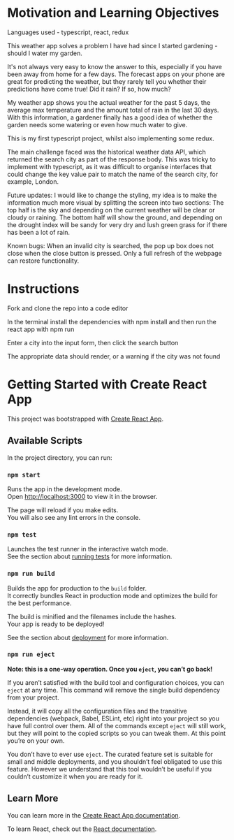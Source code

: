 # Motivation and Learning Objectives

Languages used - typescript, react, redux

This weather app solves a problem I have had since I started gardening - should I water my garden.

It's not always very easy to know the answer to this, especially if you have been away from home for a few days.
The forecast apps on your phone are great for predicting the weather, but they rarely tell you whether their predictions have come true!
Did it rain? If so, how much?

My weather app shows you the actual weather for the past 5 days, the average max temperature and the amount total of rain in the last 30 days.
With this information, a gardener finally has a good idea of whether the garden needs some watering or even how much water to give.

This is my first typescript project, whilst also implementing some redux.

The main challenge faced was the historical weather data API, which returned the search city as part of the response body. 
This was tricky to implement with typescript, as it was difficult to organise interfaces that could change the key value pair to match the name of the search city, for example, London.

Future updates: I would like to change the styling, my idea is to make the information much more visual by splitting the screen into two sections:
The top half is the sky and depending on the current weather will be clear or cloudy or raining.
The bottom half will show the ground, and depending on the drought index will be sandy for very dry and lush green grass for if there has been a lot of rain.

Known bugs: When an invalid city is searched, the pop up box does not close when the close button is pressed. Only a full refresh of the webpage can restore functionality.

# Instructions

Fork and clone the repo into a code editor

In the terminal install the dependencies with npm install and then run the react app with npm run

Enter a city into the input form, then click the search button

The appropriate data should render, or a warning if the city was not found

# Getting Started with Create React App

This project was bootstrapped with [Create React App](https://github.com/facebook/create-react-app).

## Available Scripts

In the project directory, you can run:

### `npm start`

Runs the app in the development mode.\
Open [http://localhost:3000](http://localhost:3000) to view it in the browser.

The page will reload if you make edits.\
You will also see any lint errors in the console.

### `npm test`

Launches the test runner in the interactive watch mode.\
See the section about [running tests](https://facebook.github.io/create-react-app/docs/running-tests) for more information.

### `npm run build`

Builds the app for production to the `build` folder.\
It correctly bundles React in production mode and optimizes the build for the best performance.

The build is minified and the filenames include the hashes.\
Your app is ready to be deployed!

See the section about [deployment](https://facebook.github.io/create-react-app/docs/deployment) for more information.

### `npm run eject`

**Note: this is a one-way operation. Once you `eject`, you can’t go back!**

If you aren’t satisfied with the build tool and configuration choices, you can `eject` at any time. This command will remove the single build dependency from your project.

Instead, it will copy all the configuration files and the transitive dependencies (webpack, Babel, ESLint, etc) right into your project so you have full control over them. All of the commands except `eject` will still work, but they will point to the copied scripts so you can tweak them. At this point you’re on your own.

You don’t have to ever use `eject`. The curated feature set is suitable for small and middle deployments, and you shouldn’t feel obligated to use this feature. However we understand that this tool wouldn’t be useful if you couldn’t customize it when you are ready for it.

## Learn More

You can learn more in the [Create React App documentation](https://facebook.github.io/create-react-app/docs/getting-started).

To learn React, check out the [React documentation](https://reactjs.org/).
